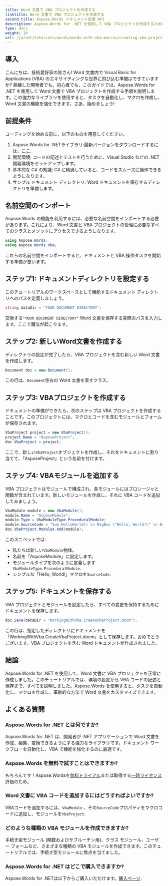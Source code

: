 ```yaml
---
title: Word 文書で VBA プロジェクトを作成する
linktitle: Word 文書で VBA プロジェクトを作成する
second_title: Aspose.Words ドキュメント処理 API
description: Aspose.Words for .NET を使用して VBA プロジェクトを作成するための包括的なガイドを使用して、Word ドキュメントの自動化のパワーを解き放ちます。このステップ バイ ステップのチュートリアル ガイド。
type: docs
weight: 10
url: /ja/net/tutorials/words/words-with-vba-macros/creating-vba-project/
---
```

## 導入

こんにちは、技術愛好家の皆さん! Word 文書内で Visual Basic for Applications (VBA) のエキサイティングな世界に飛び込む準備はできていますか? 熟練した開発者でも、初心者でも、このガイドでは、Aspose.Words for .NET を使用して Word 文書で VBA プロジェクトを作成する手順を説明します。この強力なライブラリを使用すると、タスクを自動化し、マクロを作成し、Word 文書の機能を強化できます。さあ、始めましょう!

## 前提条件

コーディングを始める前に、以下のものを用意してください。

1.  Aspose.Words for .NETライブラリ:最新バージョンをダウンロードするには、[ここ](https://releases.aspose.com/words/net/).
2. 開発環境: コードの記述とテストを行うために、Visual Studio などの .NET 開発環境をセットアップします。
3. 基本的な C# の知識: C# に精通していると、コードをスムーズに操作できるようになります。
4. サンプル ドキュメント ディレクトリ: Word ドキュメントを保存するディレクトリを準備します。

## 名前空間のインポート

Aspose.Words の機能を利用するには、必要な名前空間をインポートする必要があります。これにより、Word 文書と VBA プロジェクトの管理に必要なすべてのクラスとメソッドにアクセスできるようになります。

```csharp
using Aspose.Words;
using Aspose.Words.Vba;
```

これらの名前空間をインポートすると、ドキュメントと VBA 操作タスクを開始する準備が整います。

## ステップ1: ドキュメントディレクトリを設定する

このチュートリアルのワークスペースとして機能するドキュメント ディレクトリへのパスを定義しましょう。

```csharp
string dataDir = "YOUR DOCUMENT DIRECTORY";
```

交換する`"YOUR DOCUMENT DIRECTORY"` Word 文書を保存する実際のパスを入力します。ここで魔法が起こります。

## ステップ2: 新しいWord文書を作成する

ディレクトリの設定が完了したら、VBA プロジェクトを含む新しい Word 文書を作成します。

```csharp
Document doc = new Document();
```

この行は、`Document`空白の Word 文書を表すクラス。

## ステップ3: VBAプロジェクトを作成する

ドキュメントの準備ができたら、次のステップは VBA プロジェクトを作成することです。このプロジェクトには、マクロとコードを含むモジュールとフォームが保存されます。

```csharp
VbaProject project = new VbaProject();
project.Name = "AsposeProject";
doc.VbaProject = project;
```

ここで、新しい`VbaProject`オブジェクトを作成し、それをドキュメントに割り当てて、「AsposeProject」という名前を付けます。

## ステップ4: VBAモジュールを追加する

VBA プロジェクトはモジュールで構成され、各モジュールにはプロシージャと関数が含まれています。新しいモジュールを作成し、それに VBA コードを追加してみましょう。

```csharp
VbaModule module = new VbaModule();
module.Name = "AsposeModule";
module.Type = VbaModuleType.ProceduralModule;
module.SourceCode = "Sub HelloWorld() \n MsgBox \"Hello, World!\" \n End Sub";
doc.VbaProject.Modules.Add(module);
```

このスニペットでは:
- 私たちは新しい`VbaModule`物体。
- 名前を「AsposeModule」に設定します。
- モジュールタイプを次のように定義します`VbaModuleType.ProceduralModule`.
- シンプルな「Hello, World!」マクロを`SourceCode`.

## ステップ5: ドキュメントを保存する

VBA プロジェクトとモジュールを設定したら、すべての変更を保持するためにドキュメントを保存します。

```csharp
doc.Save(dataDir + "WorkingWithVba.CreateVbaProject.docm");
```

この行は、指定したディレクトリにドキュメントを「WorkingWithVba.CreateVbaProject.docm」として保存します。おめでとうございます。VBA プロジェクトを含む Word ドキュメントが作成されました。

## 結論

Aspose.Words for .NET を使用して、Word 文書に VBA プロジェクトを正常に作成しました。このチュートリアルでは、環境の設定から VBA コードの記述と保存まで、すべてを説明しました。Aspose.Words を使用すると、タスクを自動化し、マクロを作成し、革新的な方法で Word 文書をカスタマイズできます。

## よくある質問

### Aspose.Words for .NET とは何ですか?
Aspose.Words for .NET は、開発者が .NET アプリケーションで Word 文書を作成、編集、変換できるようにする強力なライブラリです。ドキュメント ワークフローを自動化し、VBA で機能を強化するのに最適です。

### Aspose.Words を無料で試すことはできますか?
もちろんです！Aspose.Wordsを[無料トライアル](https://releases.aspose.com/)または取得する[一時ライセンス](https://purchase.aspose.com/temporary-license/)評価のため。

### Word 文書に VBA コードを追加するにはどうすればよいですか?
 VBAコードを追加するには、`VbaModule` 、その`SourceCode`プロパティをマクロコードに追加し、モジュールを`VbaProject`.

### どのような種類の VBA モジュールを作成できますか?
手続き型モジュール (関数およびサブルーチン用)、クラス モジュール、ユーザー フォームなど、さまざまな種類の VBA モジュールを作成できます。このチュートリアルでは、手続き型モジュールに焦点を当てました。

### Aspose.Words for .NET はどこで購入できますか?
 Aspose.Words for .NETは以下からご購入いただけます。[購入ページ](https://purchase.aspose.com/buy).